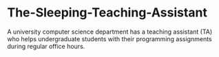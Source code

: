# The-Sleeping-Teaching-Assistant
A university computer science department has a teaching assistant (TA) who helps undergraduate students with their programming assignments during regular office hours.
